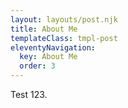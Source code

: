 ```yaml
---
layout: layouts/post.njk
title: About Me
templateClass: tmpl-post
eleventyNavigation:
  key: About Me
  order: 3
---
```


Test 123.
